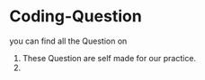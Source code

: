 # Coding-Question
you can find all the Question on
1. These Question are self made for our practice.
2. 
